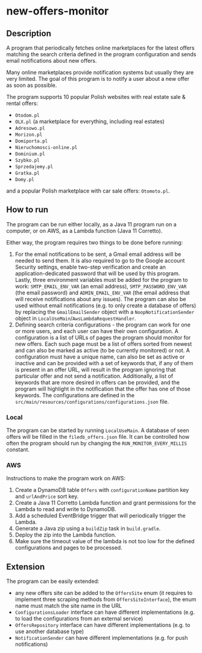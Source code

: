 # new-offers-monitor

## Description
A program that periodically fetches online marketplaces for the latest offers matching the search criteria defined in the program configuration and sends email notifications about new offers.

Many online marketplaces provide notification systems but usually they are very limited. The goal of this program is to notify a user about a new offer as soon as possible.

The program supports 10 popular Polish websites with real estate sale & rental offers:
* `Otodom.pl`
* `OLX.pl` (a marketplace for everything, including real estates)
* `Adresowo.pl`
* `Morizon.pl`
* `Domiporta.pl`
* `Nieruchomosci-online.pl`
* `Dominium.pl`
* `Szybko.pl`
* `Sprzedajemy.pl`
* `Gratka.pl`
* `Domy.pl`

and a popular Polish marketplace with car sale offers: `Otomoto.pl`.

## How to run
The program can be run either locally, as a Java 11 program run on a computer, or on AWS, as a Lambda function (Java 11 Corretto).

Either way, the program requires two things to be done before running:
1. For the email notifications to be sent, a Gmail email address will be needed to send them. It is also required to go to the Google account Security settings, enable two-step verification and create an application-dedicated password that will be used by this program. Lastly, three environment variables must be added for the program to work: `SMTP_EMAIL_ENV_VAR` (an email address), `SMTP_PASSWORD_ENV_VAR` (the email password) and `ADMIN_EMAIL_ENV_VAR` (the email address that will receive notifications about any issues). The program can also be used without email notifications (e.g. to only create a database of offers) by replacing the `GmailEmailSender` object with a `NoopNotificationSender` object in `LocalUseMain`/`AwsLambdaRequestHandler`.
2. Defining search criteria configurations - the program can work for one or more users, and each user can have their own configuration. A configuration is a list of URLs of pages the program should monitor for new offers. Each such page must be a list of offers sorted from newest and can also be marked as active (to be currently monitored) or not. A configuration must have a unique name, can also be set as active or inactive and can be provided with a set of keywords that, if any of them is present in an offer URL, will result in the program ignoring that particular offer and not send a notification. Additionally, a list of keywords that are more desired in offers can be provided, and the program will highlight in the notification that the offer has one of those keywords. The configurations are defined in the `src/main/resources/configurations/configurations.json` file.

### Local
The program can be started by running `LocalUseMain`. A database of seen offers will be filled in the `filedb_offers.json` file. It can be controlled how often the program should run by changing the `RUN_MONITOR_EVERY_MILLIS` constant.

### AWS
Instructions to make the program work on AWS:
1. Create a DynamoDB table `Offers` with `configurationName` partition key and `urlAndPrice` sort key.
2. Create a Java 11 Corretto Lambda function and grant permissions for the Lambda to read and write to DynamoDB.
3. Add a scheduled EventBridge trigger that will periodically trigger the Lambda.
4. Generate a Java zip using a `buildZip` task in `build.gradle`.
5. Deploy the zip into the Lambda function.
6. Make sure the timeout value of the lambda is not too low for the defined configurations and pages to be processed.

## Extension
The program can be easily extended:
* any new offers site can be added to the `OffersSite` enum (it requires to implement three scraping methods from `OffersSiteInterface`), the enum name must match the site name in the URL
* `ConfigurationsLoader` interface can have different implementations (e.g. to load the configurations from an external service)
* `OffersRepository` interface can have different implementations (e.g. to use another database type)
* `NotificationSender` can have different implementations (e.g. for push notifications)
